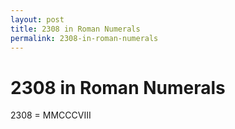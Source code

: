 ```yaml
---
layout: post
title: 2308 in Roman Numerals
permalink: 2308-in-roman-numerals
---
```


# 2308 in Roman Numerals

2308 = MMCCCVIII
